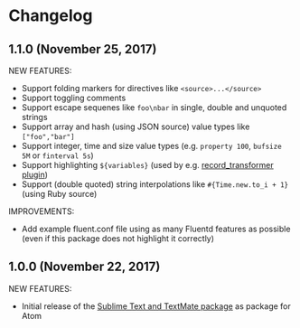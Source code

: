 # Changelog

## 1.1.0 (November 25, 2017)

NEW FEATURES:

- Support folding markers for directives like `<source>...</source>`
- Support toggling comments
- Support escape sequenes like `foo\nbar` in single, double and unquoted strings
- Support array and hash (using JSON source) value types like `["foo","bar"]`
- Support integer, time and size value types (e.g. `property 100`, `bufsize 5M` or `finterval 5s`)
- Support highlighting `${variables}` (used by e.g. [record_transformer plugin](https://docs.fluentd.org/v0.12/articles/filter_record_transformer))
- Support (double quoted) string interpolations like `#{Time.new.to_i + 1}` (using Ruby source)

IMPROVEMENTS:

- Add example fluent.conf file using as many Fluentd features as possible (even if this package does not highlight it correctly)

## 1.0.0 (November 22, 2017)

NEW FEATURES:

- Initial release of the [Sublime Text and TextMate package](https://github.com/adamchainz/fluentd.tmLanguage) as package for Atom
